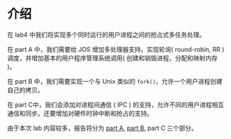 介绍
===
在 lab4 中我们将实现多个同时运行的用户进程之间的抢占式多任务处理。

在 part A 中，我们需要给 JOS 增加多处理器支持。实现轮询( round-robin, RR )调度，并增加基本的用户程序管理系统调用( 创建和销毁进程，分配和映射内存 )。

在 part B 中，我们需要实现一个与 Unix 类似的 `fork()`，允许一个用户进程创建自己的拷贝。

在 part C中，我们会添加对进程间通信 ( IPC ) 的支持，允许不同的用户进程相互通信和同步。还要增加对硬件时钟中断和抢占的支持。

由于本次 lab 内容较多，报告将分为 [part A](https://github.com/double-free/MIT6.828-2016-Chinese/blob/master/lab4/part_A.md), [part B](https://github.com/double-free/MIT6.828-2016-Chinese/blob/master/lab4/part_B.md), part C 三个部分。
